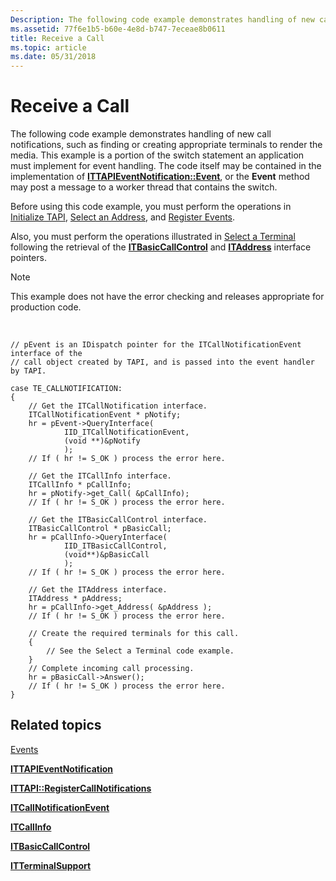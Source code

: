 ```yaml
---
Description: The following code example demonstrates handling of new call notifications, such as finding or creating appropriate terminals to render the media.
ms.assetid: 77f6e1b5-b60e-4e8d-b747-7eceae8b0611
title: Receive a Call
ms.topic: article
ms.date: 05/31/2018
---
```


# Receive a Call

The following code example demonstrates handling of new call notifications, such as finding or creating appropriate terminals to render the media. This example is a portion of the switch statement an application must implement for event handling. The code itself may be contained in the implementation of [**ITTAPIEventNotification::Event**](/windows/desktop/api/Tapi3if/nf-tapi3if-ittapieventnotification-event), or the **Event** method may post a message to a worker thread that contains the switch.

Before using this code example, you must perform the operations in [Initialize TAPI](initialize-tapi.md), [Select an Address](select-an-address.md), and [Register Events](register-events.md).

Also, you must perform the operations illustrated in [Select a Terminal](select-a-terminal.md) following the retrieval of the [**ITBasicCallControl**](/windows/desktop/api/tapi3if/nn-tapi3if-itbasiccallcontrol) and [**ITAddress**](/windows/desktop/api/tapi3if/nn-tapi3if-itaddress) interface pointers.

> [!Note]  
> This example does not have the error checking and releases appropriate for production code.

 

``` syntax
// pEvent is an IDispatch pointer for the ITCallNotificationEvent interface of the
// call object created by TAPI, and is passed into the event handler by TAPI. 

case TE_CALLNOTIFICATION:
{
    // Get the ITCallNotification interface.
    ITCallNotificationEvent * pNotify;
    hr = pEvent->QueryInterface( 
            IID_ITCallNotificationEvent, 
            (void **)&pNotify 
            );
    // If ( hr != S_OK ) process the error here. 
    
    // Get the ITCallInfo interface.
    ITCallInfo * pCallInfo;
    hr = pNotify->get_Call( &pCallInfo);
    // If ( hr != S_OK ) process the error here. 

    // Get the ITBasicCallControl interface.
    ITBasicCallControl * pBasicCall;
    hr = pCallInfo->QueryInterface(
            IID_ITBasicCallControl,
            (void**)&pBasicCall
            );
    // If ( hr != S_OK ) process the error here. 

    // Get the ITAddress interface.
    ITAddress * pAddress;
    hr = pCallInfo->get_Address( &pAddress );
    // If ( hr != S_OK ) process the error here. 

    // Create the required terminals for this call.
    {
        // See the Select a Terminal code example.
    }
    // Complete incoming call processing.
    hr = pBasicCall->Answer();
    // If ( hr != S_OK ) process the error here. 
}
```

## Related topics

<dl> <dt>

[Events](events.md)
</dt> <dt>

[**ITTAPIEventNotification**](/windows/desktop/api/Tapi3if/nn-tapi3if-ittapieventnotification)
</dt> <dt>

[**ITTAPI::RegisterCallNotifications**](/windows/desktop/api/tapi3if/nf-tapi3if-ittapi-registercallnotifications)
</dt> <dt>

[**ITCallNotificationEvent**](/windows/desktop/api/tapi3if/nn-tapi3if-itcallnotificationevent)
</dt> <dt>

[**ITCallInfo**](/windows/desktop/api/tapi3if/nn-tapi3if-itcallinfo)
</dt> <dt>

[**ITBasicCallControl**](/windows/desktop/api/tapi3if/nn-tapi3if-itbasiccallcontrol)
</dt> <dt>

[**ITTerminalSupport**](https://msdn.microsoft.com/en-us/library/ms733156(v=VS.85).aspx)
</dt> </dl>

 

 



